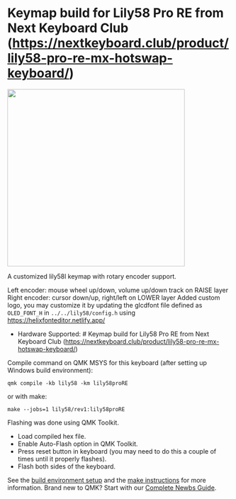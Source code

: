 # Keymap build for Lily58 Pro RE from Next Keyboard Club (https://nextkeyboard.club/product/lily58-pro-re-mx-hotswap-keyboard/)
<img src="https://i0.wp.com/nextkeyboard.club/wp-content/uploads/2021/09/img_6204-scaled.jpeg?fit=2560%2C2560&ssl=1" width="400">

A customized lily58l keymap with rotary encoder support.

Left encoder: mouse wheel up/down, volume up/down track on RAISE layer  
Right encoder: cursor down/up, right/left on LOWER layer
Added custom logo, you may customize it by updating the glcdfont file defined as `OLED_FONT_H` in `../../lily58/config.h` using https://helixfonteditor.netlify.app/

* Hardware Supported: # Keymap build for Lily58 Pro RE from Next Keyboard Club (https://nextkeyboard.club/product/lily58-pro-re-mx-hotswap-keyboard/)

Compile command on QMK MSYS for this keyboard (after setting up Windows build environment):
 
    qmk compile -kb lily58 -km lily58proRE
    
or with make:

    make --jobs=1 lily58/rev1:lily58proRE

Flashing was done using QMK Toolkit.
- Load compiled hex file.
- Enable Auto-Flash option in QMK Toolkit.
- Press reset button in keyboard (you may need to do this a couple of times until it properly flashes).
- Flash both sides of the keyboard.
    
See the [build environment setup](https://docs.qmk.fm/#/getting_started_build_tools) and the [make instructions](https://docs.qmk.fm/#/getting_started_make_guide) for more information. Brand new to QMK? Start with our [Complete Newbs Guide](https://docs.qmk.fm/#/newbs).
